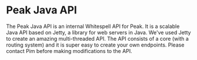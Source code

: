 # Peak Java API
The Peak Java API is an internal Whitespell API for Peak. It is a scalable Java API based 
on Jetty, a library for web servers in Java. We've used Jetty to create an
amazing multi-threaded API. The API consists of a core (with a routing system) and it is super easy to create your own endpoints.
Please contact Pim before making modifications to the API.
